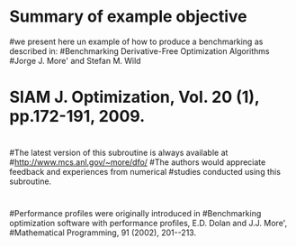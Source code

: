 # Summary of example objective
#we present here un example of how to produce a benchmarking as described in:
#Benchmarking Derivative-Free Optimization Algorithms
#Jorge J. More' and Stefan M. Wild
# SIAM J. Optimization, Vol. 20 (1), pp.172-191, 2009.
#
#The latest version of this subroutine is always available at
#http://www.mcs.anl.gov/~more/dfo/
#The authors would appreciate feedback and experiences from numerical
#studies conducted using this subroutine.
#
#Performance profiles were originally introduced in
#Benchmarking optimization software with performance profiles, E.D. Dolan and J.J. More', 
#Mathematical Programming, 91 (2002), 201--213.
